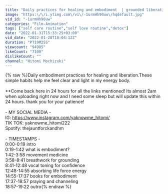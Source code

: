 ```yaml
---
title: "Daily practices for healing and embodiment  | grounded liberation"
image: "https:\/\/i.ytimg.com\/vi\/-1urmHh90uw\/hqdefault.jpg"
vid_id: "-1urmHh90uw"
categories: "Film-Animation"
tags: ["self care routine","self love routine","detox"]
date: "2022-01-31T15:33:25+03:00"
vid_date: "2022-01-28T18:04:12Z"
duration: "PT19M25S"
viewcount: "94985"
likeCount: "7100"
dislikeCount: ""
channel: "Hitomi Mochizuki"
---
```

{% raw %}Daily embodiment practices for healing and liberation.These simple habits help me feel clear and light in my energy body.<br /><br />**Come back here in 24 hours for all the links mentioned! Its almost 2am when uploading right now and I need some sleep but will update this within 24 hours. thank you for your patience! <br /><br />- MY SOCIAL MEDIA -   <br />IG: <a rel="nofollow" target="blank" href="https://www.instagram.com/yaknowme_hitomi/">https://www.instagram.com/yaknowme_hitomi/</a><br />TIK TOK: yaknowme_hitomi222<br />Spotify: thejauntforckandhm <br /><br />- TIMESTAMPS -<br />0:00-0:19 intro<br />0:19-1:42 what is embodiment?<br />1:42-3:58 movement medicine<br />3:58-8:41 breathwork for grounding<br />8:41-12:48 vocal toning for confidence<br />12:48-14:55 absorbing life force energy<br />14:55-17:37 books for embodiment<br />17:37-18:57 praying and channeling<br />18:57-19:22 outro{% endraw %}
